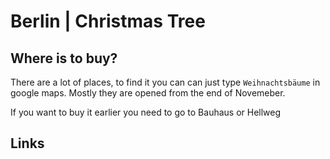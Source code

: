 # Berlin | Christmas Tree
## Where is to buy?
There are a lot of places, to find it you can can just type `Weihnachtsbäume` in
google maps. Mostly they are opened from the end of Novemeber.

If you want to buy it earlier you need to go to Bauhaus or Hellweg

## Links
